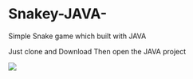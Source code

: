 # Snakey-JAVA-
Simple Snake game which built with JAVA

Just clone and Download
Then open the JAVA project

![](/prev.png)
